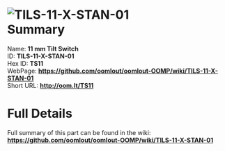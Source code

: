 
![TILS-11-X-STAN-01](https://github.com/oomlout/oomlout-OOMP/blob/master/parts/TILS-11-X-STAN-01/TILS-11-X-STAN-01_420.jpg)   
Summary
=================
  
Name: __11 mm Tilt Switch__    
ID: __TILS-11-X-STAN-01__   
Hex ID: __TS11__   
WebPage: __https://github.com/oomlout/oomlout-OOMP/wiki/TILS-11-X-STAN-01__   
Short URL: __http://oom.lt/TS11__   

Full Details
==========================
Full summary of this part can be found in the wiki:   
__https://github.com/oomlout/oomlout-OOMP/wiki/TILS-11-X-STAN-01__    

